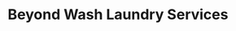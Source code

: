 ---
title: "Beyond Wash Laundry Services"
url: /marikina/beyond-wash-laundry-services/
shop: laundry
---